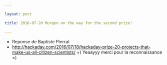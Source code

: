 ```yaml
---

layout: post

title: 2016-07-20 Murgen on the way for the second prize!

---
```



-   Reponse de Baptiste Pierrat
-   http://hackaday.com/2016/07/18/hackaday-prize-20-projects-that-make-us-all-citizen-scientists/ =)
    Yeaayyy merci pour la reconnaissance =)

